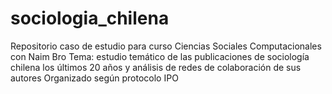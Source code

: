 # sociologia_chilena
Repositorio caso de estudio para curso Ciencias Sociales Computacionales con Naim Bro
Tema: estudio temático de las publicaciones de sociología chilena los últimos 20 años y análisis de redes de colaboración de sus autores
Organizado según protocolo IPO

